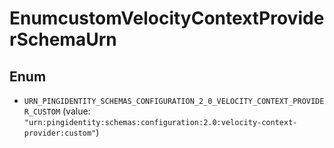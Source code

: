 

# EnumcustomVelocityContextProviderSchemaUrn

## Enum


* `URN_PINGIDENTITY_SCHEMAS_CONFIGURATION_2_0_VELOCITY_CONTEXT_PROVIDER_CUSTOM` (value: `"urn:pingidentity:schemas:configuration:2.0:velocity-context-provider:custom"`)



